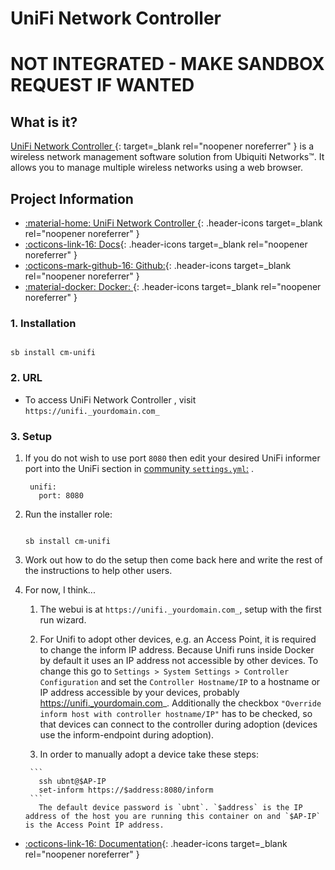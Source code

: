 # UniFi Network Controller

# **NOT INTEGRATED - MAKE SANDBOX REQUEST IF WANTED**

## What is it?

[UniFi Network Controller ](https://www.ui.com/){: target=_blank rel="noopener noreferrer" } is a wireless network management
software solution from Ubiquiti Networks™. It allows you to manage multiple wireless networks using a web browser.

## Project Information

- [:material-home: UniFi Network Controller  ](https://www.ui.com/){: .header-icons target=_blank rel="noopener noreferrer" }
- [:octicons-link-16: Docs](http://documentation.ubnt.com/UniFi){: .header-icons target=_blank rel="noopener noreferrer" }
- [:octicons-mark-github-16: Github:](https://hub.docker.com/r/linuxserver/unifi-controller){: .header-icons target=_blank rel="noopener noreferrer" }
- [:material-docker: Docker: ](https://hub.docker.com/r/linuxserver/unifi-controller){: .header-icons target=_blank rel="noopener noreferrer" }

### 1. Installation

``` shell

sb install cm-unifi

```

### 2. URL

- To access UniFi Network Controller , visit `https://unifi._yourdomain.com_`

### 3. Setup

1. If you do not wish to use port `8080` then edit your desired UniFi informer port into the UniFi section in [community `settings.yml`:](../../community/settings.md) .

   ``` { .yaml }
    unifi:
      port: 8080
   ```

2. Run the installer role:

    ``` { .shell }

    sb install cm-unifi

    ```

3. Work out how to do the setup then come back here and write the rest of the instructions to help other users.

4. For now, I think...
      1. The webui is at `https://unifi._yourdomain.com_`, setup with the first run wizard.

      2. For Unifi to adopt other devices, e.g. an Access Point, it is required to change the inform IP address. Because Unifi runs inside Docker by default it uses an IP address not accessible by other devices. To change this go to `Settings > System Settings > Controller Configuration` and set the `Controller Hostname/IP` to a hostname or IP address accessible by your devices, probably https://unifi._yourdomain.com_. Additionally the checkbox `"Override inform host with controller hostname/IP"` has to be checked, so that devices can connect to the controller during adoption (devices use the inform-endpoint during adoption).

      3. In order to manually adopt a device take these steps:

        ```
          ssh ubnt@$AP-IP
          set-inform https://$address:8080/inform
        ```
          The default device password is `ubnt`. `$address` is the IP address of the host you are running this container on and `$AP-IP` is the Access Point IP address.


- [:octicons-link-16: Documentation](http://documentation.ubnt.com/UniFi){: .header-icons target=_blank rel="noopener noreferrer" }
